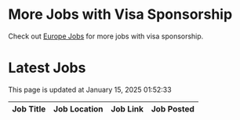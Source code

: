 # More Jobs with Visa Sponsorship

Check out [Europe Jobs](https://github.com/sureshparimi/europejobs#latest-jobs) for more jobs with visa sponsorship.

# Latest Jobs

This page is updated at January 15, 2025 01:52:33

| Job Title | Job Location | Job Link | Job Posted |
| --- | --- | --- | --- |
